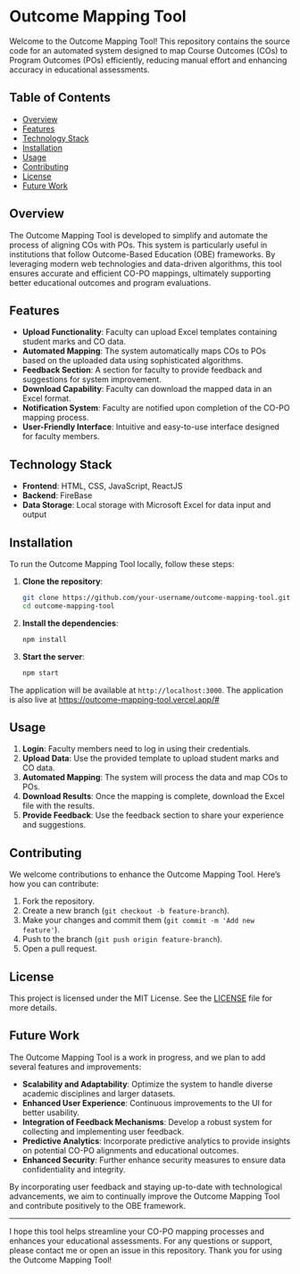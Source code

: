 # Outcome Mapping Tool

Welcome to the Outcome Mapping Tool! This repository contains the source code for an automated system designed to map Course Outcomes (COs) to Program Outcomes (POs) efficiently, reducing manual effort and enhancing accuracy in educational assessments.

## Table of Contents
- [Overview](#overview)
- [Features](#features)
- [Technology Stack](#technology-stack)
- [Installation](#installation)
- [Usage](#usage)
- [Contributing](#contributing)
- [License](#license)
- [Future Work](#future-work)

## Overview
The Outcome Mapping Tool is developed to simplify and automate the process of aligning COs with POs. This system is particularly useful in institutions that follow Outcome-Based Education (OBE) frameworks. By leveraging modern web technologies and data-driven algorithms, this tool ensures accurate and efficient CO-PO mappings, ultimately supporting better educational outcomes and program evaluations.

## Features

- **Upload Functionality**: Faculty can upload Excel templates containing student marks and CO data.
- **Automated Mapping**: The system automatically maps COs to POs based on the uploaded data using sophisticated algorithms.
- **Feedback Section**: A section for faculty to provide feedback and suggestions for system improvement.
- **Download Capability**: Faculty can download the mapped data in an Excel format.
- **Notification System**: Faculty are notified upon completion of the CO-PO mapping process.
- **User-Friendly Interface**: Intuitive and easy-to-use interface designed for faculty members.

##

## Technology Stack
- **Frontend**: HTML, CSS, JavaScript, ReactJS
- **Backend**: FireBase
- **Data Storage**: Local storage with Microsoft Excel for data input and output

## Installation
To run the Outcome Mapping Tool locally, follow these steps:

1. **Clone the repository**:
    ```sh
    git clone https://github.com/your-username/outcome-mapping-tool.git
    cd outcome-mapping-tool
    ```

2. **Install the dependencies**:
    ```sh
    npm install
    ```

3. **Start the server**:
    ```sh
    npm start
    ```

The application will be available at `http://localhost:3000`.
The application is also live at https://outcome-mapping-tool.vercel.app/#

## Usage
1. **Login**: Faculty members need to log in using their credentials.
2. **Upload Data**: Use the provided template to upload student marks and CO data.
3. **Automated Mapping**: The system will process the data and map COs to POs.
4. **Download Results**: Once the mapping is complete, download the Excel file with the results.
5. **Provide Feedback**: Use the feedback section to share your experience and suggestions.

## Contributing
We welcome contributions to enhance the Outcome Mapping Tool. Here’s how you can contribute:

1. Fork the repository.
2. Create a new branch (`git checkout -b feature-branch`).
3. Make your changes and commit them (`git commit -m 'Add new feature'`).
4. Push to the branch (`git push origin feature-branch`).
5. Open a pull request.

## License
This project is licensed under the MIT License. See the [LICENSE](LICENSE) file for more details.

## Future Work
The Outcome Mapping Tool is a work in progress, and we plan to add several features and improvements:
- **Scalability and Adaptability**: Optimize the system to handle diverse academic disciplines and larger datasets.
- **Enhanced User Experience**: Continuous improvements to the UI for better usability.
- **Integration of Feedback Mechanisms**: Develop a robust system for collecting and implementing user feedback.
- **Predictive Analytics**: Incorporate predictive analytics to provide insights on potential CO-PO alignments and educational outcomes.
- **Enhanced Security**: Further enhance security measures to ensure data confidentiality and integrity.

By incorporating user feedback and staying up-to-date with technological advancements, we aim to continually improve the Outcome Mapping Tool and contribute positively to the OBE framework.

---

I hope this tool helps streamline your CO-PO mapping processes and enhances your educational assessments. For any questions or support, please contact me or open an issue in this repository. Thank you for using the Outcome Mapping Tool!
